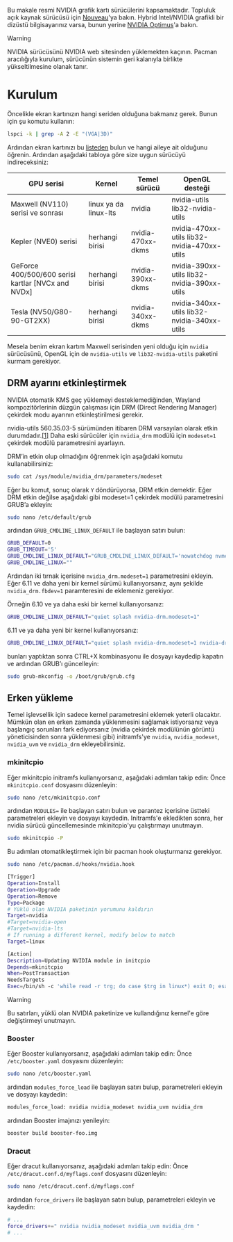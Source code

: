 Bu makale resmi NVIDIA grafik kartı sürücülerini kapsamaktadır. Topluluk açık kaynak sürücüsü için [Nouveau](nouveau.md)'ya bakın. Hybrid Intel/NVIDIA grafikli bir dizüstü bilgisayarınız varsa, bunun yerine [NVIDIA Optimus](nvidia-optimus.md)'a bakın.

> [!WARNING]
> NVIDIA sürücüsünü NVIDIA web sitesinden yüklemekten kaçının. Pacman aracılığıyla kurulum, sürücünün sistemin geri kalanıyla birlikte yükseltilmesine olanak tanır.

# Kurulum

Öncelikle ekran kartınızın hangi seriden olduğuna bakmanız gerek. Bunun için şu komutu kullanın:

```bash
lspci -k | grep -A 2 -E "(VGA|3D)"
```

Ardından ekran kartınızı bu [listeden](https://nouveau.freedesktop.org/CodeNames.html) bulun ve hangi aileye ait olduğunu öğrenin. Ardından aşağıdaki tabloya göre size uygun sürücüyü indireceksiniz:

| GPU serisi                                         | Kernel                | Temel sürücü      | OpenGL desteği                              |
| -------------------------------------------------- | --------------------- | ----------------- | ------------------------------------------- |
| Maxwell (NV110) serisi ve sonrası                  | linux ya da linux-lts | nvidia            | nvidia-utils lib32-nvidia-utils             |
| Kepler (NVE0) serisi                               | herhangi birisi       | nvidia-470xx-dkms | nvidia-470xx-utils lib32-nvidia-470xx-utils |
| GeForce 400/500/600 serisi kartlar [NVCx and NVDx] | herhangi birisi       | nvidia-390xx-dkms | nvidia-390xx-utils lib32-nvidia-390xx-utils |
| Tesla (NV50/G80-90-GT2XX)                          | herhangi birisi       | nvidia-340xx-dkms | nvidia-340xx-utils lib32-nvidia-340xx-utils |

Mesela benim ekran kartım Maxwell serisinden yeni olduğu için `nvidia` sürücüsünü, OpenGL için de `nvidia-utils` ve `lib32-nvidia-utils` paketini kurmam gerekiyor.

## DRM ayarını etkinleştirmek

NVIDIA otomatik KMS geç yüklemeyi desteklemediğinden, Wayland kompozitörlerinin düzgün çalışması için DRM (Direct Rendering Manager) çekirdek modu ayarının etkinleştirilmesi gerekir.

nvidia-utils 560.35.03-5 sürümünden itibaren DRM varsayılan olarak etkin durumdadır.[[1]](https://gitlab.archlinux.org/archlinux/packaging/packages/nvidia-utils/-/commit/1b02daa2ccca6a69fa4355fb5a369c2115ec3e22) Daha eski sürücüler için `nvidia_drm` modülü için `modeset=1` çekirdek modülü parametresini ayarlayın.

DRM’in etkin olup olmadığını öğrenmek için aşağıdaki komutu kullanabilirsiniz:

```bash
sudo cat /sys/module/nvidia_drm/parameters/modeset
```

Eğer bu komut, sonuç olarak `Y` döndürüyorsa, DRM etkin demektir. Eğer DRM etkin değilse aşağıdaki gibi modeset=1 çekirdek modülü parametresini GRUB’a ekleyin:

```bash
sudo nano /etc/default/grub
```

ardından `GRUB_CMDLINE_LINUX_DEFAULT` ile başlayan satırı bulun:

```bash
GRUB_DEFAULT=0
GRUB_TIMEOUT='5'
GRUB_CMDLINE_LINUX_DEFAULT="GRUB_CMDLINE_LINUX_DEFAULT='nowatchdog nvme_load=YES loglevel=3'"
GRUB_CMDLINE_LINUX=""
```

Ardından iki tırnak içerisine `nvidia_drm.modeset=1` parametresini ekleyin. Eğer 6.11 ve daha yeni bir kernel sürümü kullanıyorsanız, aynı şekilde `nvidia_drm.fbdev=1` paramteresini de eklemeniz gerekiyor.

Örneğin 6.10 ve ya daha eski bir kernel kullanıyorsanız:

```bash
GRUB_CMDLINE_LINUX_DEFAULT="quiet splash nvidia-drm.modeset=1"
```

6.11 ve ya daha yeni bir kernel kullanıyorsanız:

```bash
GRUB_CMDLINE_LINUX_DEFAULT="quiet splash nvidia-drm.modeset=1 nvidia-drm.fbdev=1"
```

bunları yaptıktan sonra CTRL+X kombinasyonu ile dosyayı kaydedip kapatın ve ardından GRUB’ı güncelleyin:

```bash
sudo grub-mkconfig -o /boot/grub/grub.cfg
```

## Erken yükleme

Temel işlevsellik için sadece kernel parametresini eklemek yeterli olacaktır. Mümkün olan en erken zamanda yüklenmesini sağlamak istiyorsanız veya başlangıç sorunları fark ediyorsanız (nvidia çekirdek modülünün görüntü yöneticisinden sonra yüklenmesi gibi) initramfs'ye `nvidia`, `nvidia_modeset`, `nvidia_uvm` ve `nvidia_drm` ekleyebilirsiniz.

### mkinitcpio

Eğer mkinitcpio initramfs kullanıyorsanız, aşağıdaki adımları takip edin:
Önce `mkinitcpio.conf` dosyasını düzenleyin:

```bash
sudo nano /etc/mkinitcpio.conf
```

ardından `MODULES=` ile başlayan satırı bulun ve parantez içerisine üstteki parametreleri ekleyin ve dosyayı kaydedin. Initramfs'e ekledikten sonra, her nvidia sürücü güncellemesinde mkinitcpio'yu çalıştırmayı unutmayın.

```bash
sudo mkinitcpio -P
```

Bu adımları otomatikleştirmek için bir pacman hook oluşturmanız gerekiyor.

```bash
sudo nano /etc/pacman.d/hooks/nvidia.hook
```

```bash
[Trigger]
Operation=Install
Operation=Upgrade
Operation=Remove
Type=Package
# Yüklü olan NVIDIA paketinin yorumunu kaldırın
Target=nvidia
#Target=nvidia-open
#Target=nvidia-lts
# If running a different kernel, modify below to match
Target=linux

[Action]
Description=Updating NVIDIA module in initcpio
Depends=mkinitcpio
When=PostTransaction
NeedsTargets
Exec=/bin/sh -c 'while read -r trg; do case $trg in linux*) exit 0; esac; done; /usr/bin/mkinitcpio -P'
```

> [!WARNING]
> Bu satırları, yüklü olan NVIDIA paketinize ve kullandığınız kernel'e göre değiştirmeyi unutmayın.

### Booster

Eğer Booster kullanıyorsanız, aşağıdaki adımları takip edin:
Önce `/etc/booster.yaml` dosyasını düzenleyin:

```bash
sudo nano /etc/booster.yaml
```

ardından `modules_force_load` ile başlayan satırı bulup, parametreleri ekleyin ve dosyayı kaydedin:

```bash
modules_force_load: nvidia nvidia_modeset nvidia_uvm nvidia_drm
```

ardından Booster imajınızı yenileyin:

```bash
booster build booster-foo.img
```

### Dracut

Eğer dracut kullanıyorsanız, aşağıdaki adımları takip edin:
Önce `/etc/dracut.conf.d/myflags.conf` dosyasını düzenleyin:

```bash
sudo nano /etc/dracut.conf.d/myflags.conf
```

ardından `force_drivers` ile başlayan satırı bulup, parametreleri ekleyin ve kaydedin:

```bash
# ...
force_drivers+=" nvidia nvidia_modeset nvidia_uvm nvidia_drm "
# ...
```
